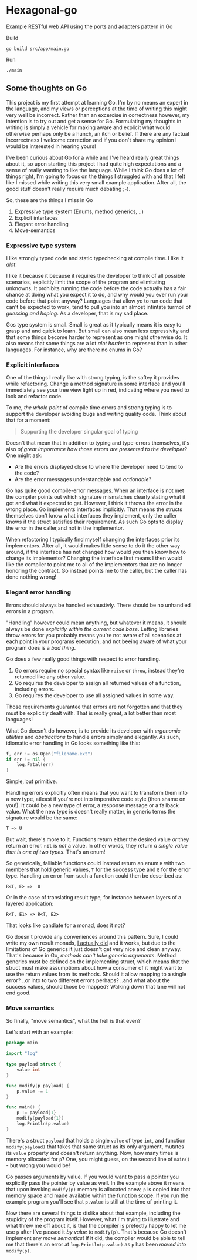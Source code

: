 # Hexagonal-go
Example RESTful web API using the ports and adapters pattern in Go

Build
```console
go build src/app/main.go
```

Run 
```
./main
```

## Some thoughts on Go
This project is my first attempt at learning Go. I'm by no means an expert in the language, and my views or perceptions at the time of writing this might very well be incorrect. Rather than an excercise in correctness however, my intention is to try out and get a sense for Go. Formulating my thoughts in writing is simply a vehicle for making aware and explicit what would otherwise perhaps only be a hunch, an itch or belief. If there are any factual incorrectness I welcome correction and if you don't share my opinion I would be interested in hearing yours!

I've been curious about Go for a while and I've heard really great things about it, so upon starting this project I had quite high expectations and a sense of really wanting to like the language. While I think Go does a lot of things right, I'm going to focus on the things I struggled with and that I felt like I missed while writing this very small example application. After all, the good stuff doesn't really require much debating ;-).

So, these are the things I miss in Go
1. Expressive type system (Enums, method generics, ..)
2. Explicit interfaces
3. Elegant error handling
4. Move-semantics

### Expressive type system
I like strongly typed code and static typechecking at compile time. I like it _alot_.

I like it because it because it requires the developer to think of all possible scenarios, explicitly limit the scope of the program and elimitating unknowns. It prohibits running the code before the code actually has a fair chance at doing what you expect it to do, and why would you ever run your code before that point anyway? Languages that allow yo to run code that can't be expected to work, tend to pull you into an almost infintate turmoil of _guessing and hoping_. As a developer, that is my sad place.

Gos type system is small. Small is great as it typically means it is easy to grasp and and quick to learn. But small can also mean less expressivity and that some things become harder to represent as one might otherwise do. It also means that some things are a lot _alot harder_ to represent than in other languages. For instance, why are there no enums in Go?

### Explicit interfaces
One of the things I really like with strong typing, is the saftey it provides while refactoring. Change a method signature in some interface and you'll immediately see your tree view light up in red, indicating where you need to look and refactor code.

To me, _the whole point_ of compile time errors and strong typing is to support the developer avoiding bugs and writing quality code. Think about that for a moment:
> Supporting the developer singular goal of typing

Doesn't that mean that in addition to typing and type-errors themselves, it's also _of great importance how those errors are presented to the developer_? One might ask:
- Are the errors displayed close to where the developer need to tend to the code?
- Are the error messages understandable and _actionable_?

Go has quite good compile-error messages. When an interface is not met the compiler points out which signature mismatches clearly stating what it got and what it expected to get. However, I think it throws the error in the wrong place. Go implements interfaces implicitly. That means the structs themselves don't know what interfaces they implement, only the caller knows if the struct satisfies their requirement. As such Go opts to display the error in the caller,and not in the implementor.

When refactoring I typically find myself changing the interfaces prior its implementors. After all, it would makes little sense to do it the other way around, if the interface has not changed how would you then know how to change its implementor? Changing the interface first means I then would like the compiler to point me to all of the implementors that are no longer honoring the contract. Go instead points me to the caller, but the caller has done nothing wrong!

### Elegant error handling
Errors should always be handled exhaustivly. There should be no unhandled errors in a program.

"Handling" however could mean anything, but whatever it means, it should always be done _explicitly within the current code base_. Letting libraries throw errors for you probably means you're not aware of all scenarios at each point in your programs execution, and not beeing aware of what your program does is a _bad thing_. 

Go does a few really good things with respect to error handling.
1. Go errors require no special syntax like `raise` or `throw`, instead they're returned like any other value.
2. Go requires the developer to assign all returned values of a function, including errors.
3. Go requires the developer to use all assigned values in some way.

Those requirements guarantee that errors are not forgotten and that they must be explicitly dealt with. That is really great, a lot better than most languages!

What Go doesn't do however, is to provide its developer with _ergonomic utilities_ and _abstractions_ to handle errors simply and elegantly. As such, idiomatic error handling in Go looks something like this:

```go
f, err := os.Open("filename.ext")
if err != nil {
    log.Fatal(err)
}
```
Simple, but primitive.

Handling errors explicitly often means that you want to transform them into a new type, atleast if you're not into imperative code style (then shame on you!). It could be a new type of error, a response message or a fallback value. What the new type is doesn't really matter, in generic terms the signature would be the same:

```
T => U
```

But wait, there's more to it. Functions return either the desired value _or_ they return an error. `nil` is _not_ a value. In other words, they return _a single value that is one of two types_. That's an enum!

So generically, falliable functions could instead return an enum `R` with two members that hold generic values, `T` for the success type and `E` for the error type. Handling an error from such a function could then be described as:
```
R<T, E> =>  U
```

Or in the case of translating result type, for instance between layers of a layered application:
```
R<T, E1> => R<T, E2>
```

That looks like candiate for a monad, does it not?

Go doesn't provide any conveniences around this pattern. Sure, I could write my own result monads, [I actually did](src/lib/utils/result.go) and it works, but due to the limitations of Go generics it just doesn't get very nice and clean anyway. That's because in Go, _methods can't take generic arguments_. Method generics must be defined on the implementing struct, which means that the struct must make assumptions about how a consumer of it might want to use the return values from its methods. Should it allow mapping to a single error? ..or into to two different errors perhaps? ..and what about the success values, should those be mapped? Walking down that lane will not end good.

### Move semantics
So finally, "move semantics", what the hell is that even?

Let's start with an example:
```go
package main

import "log"

type payload struct {
	value int
}

func modify(p payload) {
	p.value += 1
}

func main() {
	p := payload{1}
	modify(payload{1})
	log.Println(p.value)
}
```
There's a struct `payload` that holds a single `value` of type `int`, and function `modify(payload)` that takes that same struct as its only argument, mutates its `value` property and doesn't return anything. Now, how many times is memory allocated for `p`? One, you might guess, on the second line of `main()` - but wrong you would be!

Go passes arguments by value. If you would want to pass a pointer you explicitly pass the pointer by value as well. In the example above it means that upon invoking `modify(p)` memory is allocated anew, `p` is copied into that memory space and made available within the function scope. If you run the example program you'll see that `p.value` is still at the time of printing it.

Now there are several things to dislike about that example, including the stupidity of the program itself. However, what I'm trying to illustrate and what threw me off about it, is that the compiler is prefectly happy to let me use `p` after I've passed it _*by value*_ to `modify(p)`. That's because Go doesn't implement any _move semantics_! If it did, the compiler would be able to tell me that there's an error at `log.Println(p.value)` as `p` has been _moved into_ `modify(p)`. 